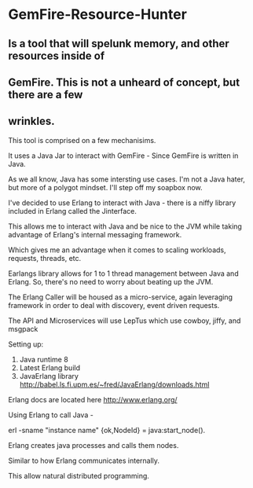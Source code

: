 # GemFire-Resource-Hunter


## Is a tool that will spelunk memory, and other resources inside of 

## GemFire. This is not a unheard of concept, but there are a few

## wrinkles. 

This tool is comprised on a few mechanisims. 

It uses a Java Jar to interact with GemFire - Since GemFire is written in Java.

As we all know, Java has some intersting use cases. I'm not a Java hater, but more of a polygot mindset. I'll step off my soapbox now. 

I've decided to use Erlang to interact with Java - there is a niffy library included in Erlang called the Jinterface. 

This allows me to interact with Java and be nice to the JVM while taking advantage of Erlang's internal messaging framework. 

Which gives me an advantage when it comes to scaling workloads, requests, threads, etc. 

Earlangs library allows for 1 to 1 thread management between Java and Erlang. So, there's no need to worry about beating up the JVM. 

The Erlang Caller will be housed as a micro-service, again leveraging framework in order to deal with discovery, event driven requests. 

The API and Microservices will use LepTus which use cowboy, jiffy, and msgpack

Setting up:

1. Java runtime 8
2. Latest Erlang build
3. JavaErlang library http://babel.ls.fi.upm.es/~fred/JavaErlang/downloads.html

Erlang docs are located here http://www.erlang.org/
  	
Using Erlang to call Java - 

erl -sname "instance name"
{ok,NodeId} = java:start_node().

Erlang creates java processes and calls them nodes. 

Similar to how Erlang communicates internally.

This allow natural distributed programming. 



